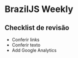 # BrazilJS Weekly

## Checklist de revisão

* Conferir links
* Conferir texto
* Add Google Analytics